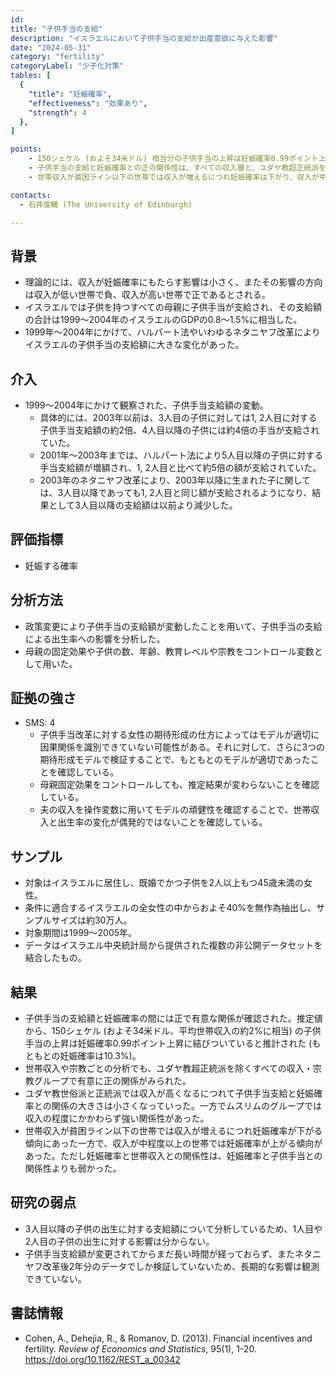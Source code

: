 ```yaml
---
id: 
title: "子供手当の支給"
description: "イスラエルにおいて子供手当の支給が出産意欲に与えた影響"
date: "2024-05-31"
category: "fertility"
categoryLabel: "少子化対策"
tables: [
  {
    "title": "妊娠確率",
    "effectiveness": "効果あり",
    "strength": 4
  },
]

points:
    - 150シェケル (およそ34米ドル) 相当分の子供手当の上昇は妊娠確率0.99ポイント上昇に結びついていると推計された。
    - 子供手当の支給と妊娠確率との正の関係性は、すべての収入層と、ユダヤ教超正統派を除くすべての宗教グループで確認された。
    - 世帯収入が貧困ライン以下の世帯では収入が増えるにつれ妊娠確率は下がり、収入が中程度以上の世帯では上がる傾向にあった。ただし妊娠確率への世帯収入の影響は、子供手当の影響よりも小さかった。

contacts:
  - 石井俊輔 (The University of Edinburgh)

---
```


## 背景
- 理論的には、収入が妊娠確率にもたらす影響は小さく、またその影響の方向は収入が低い世帯で負、収入が高い世帯で正であるとされる。
- イスラエルでは子供を持つすべての母親に子供手当が支給され、その支給額の合計は1999～2004年のイスラエルのGDPの0.8～1.5%に相当した。
- 1999年～2004年にかけて、ハルパート法やいわゆるネタニヤフ改革によりイスラエルの子供手当の支給額に大きな変化があった。

## 介入
- 1999～2004年にかけて観察された、子供手当支給額の変動。
  - 具体的には、2003年以前は、3人目の子供に対しては1, 2人目に対する子供手当支給額の約2倍、4人目以降の子供には約4倍の手当が支給されていた。
  - 2001年～2003年までは、ハルパート法により5人目以降の子供に対する手当支給額が増額され、1, 2人目と比べて約5倍の額が支給されていた。
  - 2003年のネタニヤフ改革により、2003年以降に生まれた子に関しては、3人目以降であっても1, 2人目と同じ額が支給されるようになり、結果として3人目以降の支給額は以前より減少した。

## 評価指標
- 妊娠する確率

## 分析方法
- 政策変更により子供手当の支給額が変動したことを用いて、子供手当の支給による出生率への影響を分析した。
- 母親の固定効果や子供の数、年齢、教育レベルや宗教をコントロール変数として用いた。

## 証拠の強さ
- SMS: 4
  - 子供手当改革に対する女性の期待形成の仕方によってはモデルが適切に因果関係を識別できていない可能性がある。それに対して、さらに3つの期待形成モデルで検証することで、もともとのモデルが適切であったことを確認している。
  - 母親固定効果をコントロールしても、推定結果が変わらないことを確認している。
  - 夫の収入を操作変数に用いてモデルの頑健性を確認することで、世帯収入と出生率の変化が偶発的ではないことを確認している。

## サンプル
- 対象はイスラエルに居住し、既婚でかつ子供を2人以上もつ45歳未満の女性。
- 条件に適合するイスラエルの全女性の中からおよそ40%を無作為抽出し、サンプルサイズは約30万人。
- 対象期間は1999～2005年。
- データはイスラエル中央統計局から提供された複数の非公開データセットを結合したもの。

## 結果
- 子供手当の支給額と妊娠確率の間には正で有意な関係が確認された。推定値から、150シェケル (およそ34米ドル、平均世帯収入の約2%に相当) の子供手当の上昇は妊娠確率0.99ポイント上昇に結びついていると推計された (もともとの妊娠確率は10.3%)。
- 世帯収入や宗教ごとの分析でも、ユダヤ教超正統派を除くすべての収入・宗教グループで有意に正の関係がみられた。
- ユダヤ教世俗派と正統派では収入が高くなるにつれて子供手当支給と妊娠確率との関係の大きさは小さくなっていった。一方でムスリムのグループでは収入の程度にかかわらず強い関係性があった。
- 世帯収入が貧困ライン以下の世帯では収入が増えるにつれ妊娠確率が下がる傾向にあった一方で、収入が中程度以上の世帯では妊娠確率が上がる傾向があった。ただし妊娠確率と世帯収入との関係性は、妊娠確率と子供手当との関係性よりも弱かった。

## 研究の弱点
- 3人目以降の子供の出生に対する支給額について分析しているため、1人目や2人目の子供の出生に対する影響は分からない。
- 子供手当支給額が変更されてからまだ長い時間が経っておらず、またネタニヤフ改革後2年分のデータでしか検証していないため、長期的な影響は観測できていない。

## 書誌情報
- Cohen, A., Dehejia, R., & Romanov, D. (2013). Financial incentives and fertility. *Review of Economics and Statistics*, 95(1), 1-20. https://doi.org/10.1162/REST_a_00342
